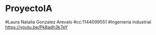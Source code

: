 # ProyectoIA
#Laura Natalia Gonzalez Arevalo
#cc:1144099551
#Ingenieria industrial
https://youtu.be/Pk8adh3k7eY
